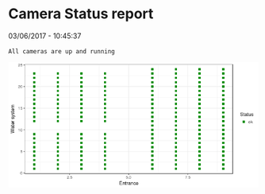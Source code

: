 Camera Status report
================
03/06/2017 - 10:45:37

    All cameras are up and running

![](camreport_files/figure-markdown_github/unnamed-chunk-2-1.png)
